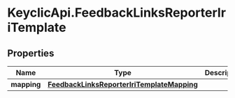 # KeyclicApi.FeedbackLinksReporterIriTemplate

## Properties
Name | Type | Description | Notes
------------ | ------------- | ------------- | -------------
**mapping** | [**FeedbackLinksReporterIriTemplateMapping**](FeedbackLinksReporterIriTemplateMapping.md) |  | [optional] 


